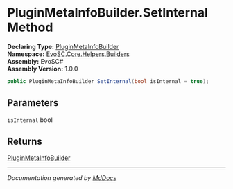 ﻿<!--  
  <auto-generated>   
    The contents of this file were generated by a tool.  
    Changes to this file may be list if the file is regenerated  
  </auto-generated>   
-->

# PluginMetaInfoBuilder.SetInternal Method

**Declaring Type:** [PluginMetaInfoBuilder](../index.md)  
**Namespace:** [EvoSC.Core.Helpers.Builders](../../index.md)  
**Assembly:** EvoSC\#  
**Assembly Version:** 1.0.0

```csharp
public PluginMetaInfoBuilder SetInternal(bool isInternal = true);
```

## Parameters

`isInternal`  bool

## Returns

[PluginMetaInfoBuilder](../index.md)

___

*Documentation generated by [MdDocs](https://github.com/ap0llo/mddocs)*

